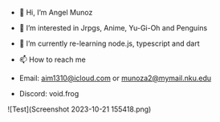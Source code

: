 - 👋 Hi, I’m Angel Munoz

- 👀 I’m interested in Jrpgs, Anime, Yu-Gi-Oh and Penguins

- 🌱 I’m currently re-learning node.js, typescript and dart

- 📫 How to reach me 
- Email: aim1310@icloud.com or munoza2@mymail.nku.edu
- Discord: void.frog

 ![Test](Screenshot 2023-10-21 155418.png)
